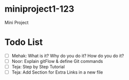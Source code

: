 # miniproject1-123
Mini Project

# Todo List

- [ ] Mehak: What is it? Why do you do it? How do you do it?
- [ ] Noor: Explain gitFlow & define Git commands
- [ ] Teja: Step by Step Tutorial
- [ ] Teja: Add Section for Extra Links in a new file
